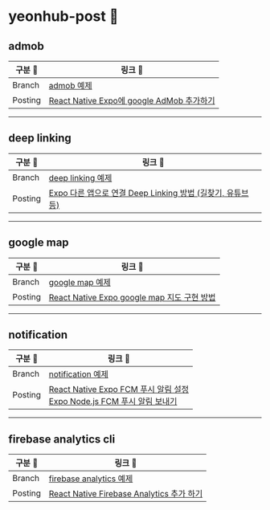 # yeonhub-post 🚀

## admob
| 구분 📁      | 링크 🔗                                                                                     |
|-----------|------------------------------------------------------------------------------------------|
| Branch    | [admob 예제](https://github.com/yeonhub/yeonhub-post/tree/admob)                         |
| Posting   | [React Native Expo에 google AdMob 추가하기](https://nonmajor-be-developer.tistory.com/entry/React-Native-Expo%EC%97%90-google-AdMob%EC%9D%84-%EB%84%A3%EC%96%B4%EB%B3%B4%EC%9E%90) |

---

## deep linking
| 구분 📁      | 링크 🔗                                                                                     |
|-----------|------------------------------------------------------------------------------------------|
| Branch    | [deep linking 예제](https://github.com/yeonhub/yeonhub-post/tree/linking)                         |
| Posting   | [Expo 다른 앱으로 연결 Deep Linking 방법 (길찾기, 유튜브 등)](https://nonmajor-be-developer.tistory.com/entry/Expo-%EB%8B%A4%EB%A5%B8-%EC%95%B1%EC%9C%BC%EB%A1%9C-%EC%97%B0%EA%B2%B0-Deep-Linking-%EB%B0%A9%EB%B2%95-%EA%B8%B8%EC%B0%BE%EA%B8%B0-%EC%9D%B8%EC%8A%A4%ED%83%80%EA%B7%B8%EB%9E%A8-%EB%93%B1) |

---

## google map
| 구분 📁      | 링크 🔗                                                                                     |
|-----------|------------------------------------------------------------------------------------------|
| Branch    | [google map 예제](https://github.com/yeonhub/yeonhub-post/tree/map)                         |
| Posting   | [React Native Expo google map 지도 구현 방법](https://nonmajor-be-developer.tistory.com/entry/React-Native-Expo-google-map-%EC%A7%80%EB%8F%84-%EA%B5%AC%ED%98%84-%EB%B0%A9%EB%B2%95) |

---

## notification
| 구분 📁      | 링크 🔗                                                                                     |
|-----------|------------------------------------------------------------------------------------------|
| Branch    | [notification 예제](https://github.com/yeonhub/yeonhub-post/tree/noti)                     |
| Posting   | [React Native Expo FCM 푸시 알림 설정](https://nonmajor-be-developer.tistory.com/entry/React-Native-Expo-FCM-%ED%91%B8%EC%8B%9C-%EC%95%8C%EB%A6%BC-%EC%84%A4%EC%A0%95) <br> [Expo Node.js FCM 푸시 알림 보내기](https://nonmajor-be-developer.tistory.com/entry/Expo-Nodejs-FCM-%ED%91%B8%EC%8B%9C-%EC%95%8C%EB%A6%BC-%EB%B3%B4%EB%82%B4%EA%B8%B0) |

---

## firebase analytics cli
| 구분 📁      | 링크 🔗                                                                                     |
|-----------|------------------------------------------------------------------------------------------|
| Branch    | [firebase analytics 예제](https://github.com/yeonhub/yeonhub-post/tree/analytics-cli)                     |
| Posting   | [React Native Firebase Analytics 추가 하기](https://nonmajor-be-developer.tistory.com/entry/React-Native-Firebase-Analytics-%EC%B6%94%EA%B0%80-%ED%95%98%EA%B8%B0) |
